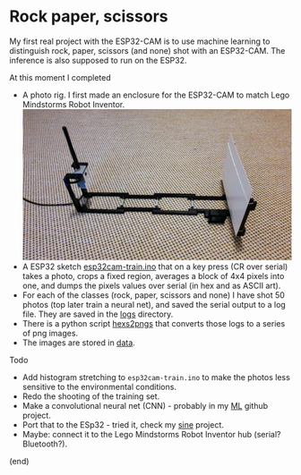 # Rock paper, scissors

My first real project with the ESP32-CAM is to use machine learning to distinguish rock, paper, scissors (and none) shot with an ESP32-CAM.
The inference is also supposed to run on the ESP32.

At this moment I completed
 - A photo rig. I first made an enclosure for the ESP32-CAM to match Lego Mindstorms Robot Inventor.
   ![photo rig](rig.jpg)
 - A ESP32 sketch [esp32cam-train.ino](esp32cam-train) that on a key press (CR over serial) takes a photo, 
   crops a fixed region, averages a block of 4x4 pixels into one, and dumps the pixels values over serial (in hex and as ASCII art).
 - For each of the classes (rock, paper, scissors and none) I have shot 50 photos (top later train a neural net), 
   and saved the serial output to a log file. They are saved in the [logs](logs) directory.
 - There is a python script [hexs2pngs](hexs2pngs) that converts those logs to a series of png images.
 - The images are stored in [data](data).
 
Todo
 - Add histogram stretching to `esp32cam-train.ino` to make the photos less sensitive to the environmental conditions.
 - Redo the shooting of the training set.
 - Make a convolutional neural net (CNN) - probably in my [ML](https://github.com/maarten-pennings/MachineLearning) github project.
 - Port that to the ESp32 - tried it, check my [sine](https://github.com/maarten-pennings/MachineLearning/tree/main/sine) project.
 - Maybe: connect it to the Lego Mindstorms Robot Inventor hub (serial? Bluetooth?).

(end)
